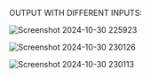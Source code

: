 OUTPUT WITH DIFFERENT INPUTS:

![Screenshot 2024-10-30 225923](https://github.com/user-attachments/assets/e346c5c3-ff40-4d50-a18d-148c94d499c3)

![Screenshot 2024-10-30 230126](https://github.com/user-attachments/assets/dfdcced7-a817-44d9-849d-80e09f755c85)

![Screenshot 2024-10-30 230113](https://github.com/user-attachments/assets/2e437959-382c-4f88-94dd-b5f97ab9e8e4)


